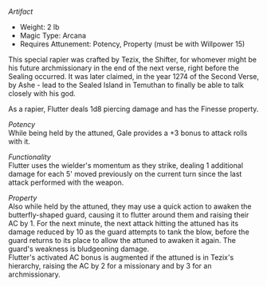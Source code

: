 _Artifact_
 
- Weight: 2 lb
- Magic Type: Arcana
- Requires Attunement: Potency, Property (must be with Willpower 15)
 
This special rapier was crafted by Tezix, the Shifter, for whomever might be his future archmissionary in the end of the next verse, right before the Sealing occurred. It was later claimed, in the year 1274 of the Second Verse, by Ashe - lead to the Sealed Island in Temuthan to finally be able to talk closely with his god.
 
As a rapier, Flutter deals 1d8 piercing damage and has the Finesse property.
 
_Potency_  
While being held by the attuned, Gale provides a +3 bonus to attack rolls with it.
 
_Functionality_  
Flutter uses the wielder's momentum as they strike, dealing 1 additional damage for each 5' moved previously on the current turn since the last attack performed with the weapon.
 
_Property_  
Also while held by the attuned, they may use a quick action to awaken the butterfly-shaped guard, causing it to flutter around them and raising their AC by 1. For the next minute, the next attack hitting the attuned has its damage reduced by 10 as the guard attempts to tank the blow, before the guard returns to its place to allow the attuned to awaken it again. The guard's weakness is bludgeoning damage.  
Flutter's activated AC bonus is augmented if the attuned is in Tezix's hierarchy, raising the AC by 2 for a missionary and by 3 for an archmissionary.